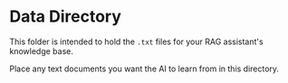 # Data Directory

This folder is intended to hold the `.txt` files for your RAG assistant's knowledge base.

Place any text documents you want the AI to learn from in this directory.